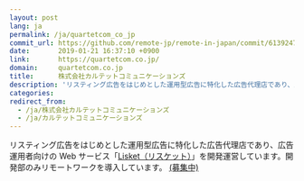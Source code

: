 ```yaml
---
layout: post
lang: ja
permalink: /ja/quartetcom_co_jp
commit_url: https://github.com/remote-jp/remote-in-japan/commit/6139247c5b5513d58e883ec7cd8338818fdf39c6
date:       2019-01-21 16:37:10 +0900
link:       https://quartetcom.co.jp/
domain:     quartetcom.co.jp
title:      株式会社カルテットコミュニケーションズ
description: 'リスティング広告をはじめとした運用型広告に特化した広告代理店であり、広告運用者向けの Web サービス「Lisket（リスケット）」を開発運営しています。開発部のみリモートワークを導入しています。 (募集中)'
categories: 
redirect_from:
  - /ja/株式会社カルテットコミュニケーションズ
  - /ja/カルテットコミュニケーションズ
---
```


<p>リスティング広告をはじめとした運用型広告に特化した広告代理店であり、広告運用者向けの Web サービス「<a href="https://lisket.jp/">Lisket（リスケット）</a>」を開発運営しています。開発部のみリモートワークを導入しています。 <a href="https://quartetcom.co.jp/recruit/engineer/">(募集中)</a></p>
